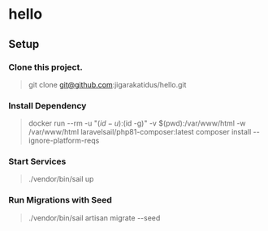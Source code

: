 # hello

## Setup

### Clone this project.
> git clone git@github.com:jigarakatidus/hello.git

### Install Dependency
> docker run --rm -u "$(id -u):$(id -g)" -v $(pwd):/var/www/html -w /var/www/html laravelsail/php81-composer:latest composer install --ignore-platform-reqs

### Start Services
> ./vendor/bin/sail up

### Run Migrations with Seed
> ./vendor/bin/sail artisan migrate --seed

